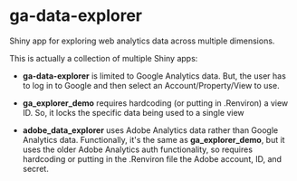# ga-data-explorer
Shiny app for exploring web analytics data across multiple dimensions.

This is actually a collection of multiple Shiny apps:

* **ga-data-explorer** is limited to Google Analytics data. But, the user has to log in to Google and then select an Account/Property/View to use.

* **ga_explorer_demo** requires hardcoding (or putting in .Renviron) a view ID. So, it locks the specific data being used to a single view

* **adobe_data_explorer** uses Adobe Analytics data rather than Google Analytics data. Functionally, it's the same as **ga_explorer_demo**, but it uses the older Adobe Analytics auth functionality, so requires hardcoding or putting in the .Renviron file the Adobe account, ID, and secret.
